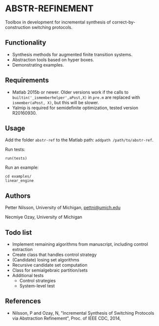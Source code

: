 # ABSTR-REFINEMENT

Toolbox in development for incremental synthesis of correct-by-construction switching protocols. 

## Functionality

 - Synthesis methods for augmented finite transition systems.
 - Abstraction tools based on hyper boxes.
 - Demonstrating examples.

## Requirements

 - Matlab 2015b or newer. Older versions work if the calls to ```builtin('_ismemberhelper',aPost,X)``` in ```pre.m``` are replaced with ```ismember(aPost, X)```, but this will be slower.
 - Yalmip is required for semidefinite optimization, tested version R20160930.

## Usage

Add the folder ```abstr-ref``` to the Matlab path: ```addpath /path/to/abstr-ref```.

Run tests:
```
run(tests)
```
Run an example:
```
cd examples/
linear_engine
```

## Authors

Petter Nilsson, University of Michigan, pettni@umich.edu

Necmiye Ozay, University of Michigan

## Todo list

 - Implement remaining algorithms from manuscript, including control extraction
 - Create class that handles control strategy
 - (Candidate) losing set algorithms
 - Recursive candidate set computation
 - Class for semialgebraic partition/sets
 - Additional tests
    - Control strategies
    - System-level test

## References

 - Nilsson, P and Ozay, N, "Incremental Synthesis of Switching Protocols via Abstraction Refinement", Proc. of IEEE CDC, 2014,
